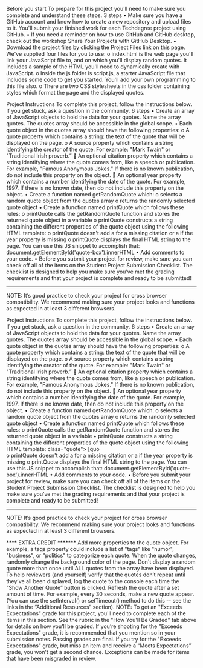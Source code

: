 Before you start
To prepare for this project you'll need to make sure you complete and understand these steps.
 3 steps
•	Make sure you have a GitHub account and know how to create a new repository and upload files to it. You'll submit your finished work for each Techdegree project using GitHub.
•	If you need a reminder on how to use GitHub and GitHub desktop, check out the workshop Share Your Projects wIth GitHub Desktop.
•	Download the project files by clicking the Project Files link on this page. We've supplied four files for you to use:
o	index.html is the web page you'll link your JavaScript file to, and on which you'll display random quotes. It includes a sample of the HTML you'll need to dynamically create with JavaScript.
o	Inside the js folder is script.js, a starter JavaScript file that includes some code to get you started. You'll add your own programming to this file also.
o	There are two CSS stylesheets in the css folder containing styles which format the page and the displayed quotes.

Project Instructions
To complete this project, follow the instructions below. If you get stuck, ask a question in the community.
 6 steps
•	Create an array of JavaScript objects to hold the data for your quotes. Name the array quotes. The quotes array should be accessible in the global scope.
•	Each quote object in the quotes array should have the following properties:
o	A quote property which contains a string: the text of the quote that will be displayed on the page.
o	A source property which contains a string identifying the creator of the quote. For example: "Mark Twain" or "Traditional Irish proverb.”
	An optional citation property which contains a string identifying where the quote comes from, like a speech or publication. For example, "Famous Anonymous Jokes." If there is no known publication, do not include this property on the object.
	An optional year property which contains a number identifying the date of the quote. For example, 1997. If there is no known date, then do not include this property on the object.
•	Create a function named getRandomQuote which:
o	selects a random quote object from the quotes array
o	returns the randomly selected quote object
•	Create a function named printQuote which follows these rules:
o	printQuote calls the getRandomQuote function and stores the returned quote object in a variable
o	printQuote constructs a string containing the different properties of the quote object using the following HTML template:
o	printQuote doesn't add a for a missing citation or a if the year property is missing
o	printQuote displays the final HTML string to the page. You can use this JS snippet to accomplish that: document.getElementById('quote-box').innerHTML
•	Add comments to your code.
•	Before you submit your project for review, make sure you can check off all of the items on the Student Project Submission Checklist. The checklist is designed to help you make sure you’ve met the grading requirements and that your project is complete and ready to be submitted!
________________________________________
NOTE: It’s good practice to check your project for cross browser compatibility. We recommend making sure your project looks and functions as expected in at least 3 different browsers.

Project Instructions
To complete this project, follow the instructions below. If you get stuck, ask a question in the community.
 6 steps
•	Create an array of JavaScript objects to hold the data for your quotes. Name the array quotes. The quotes array should be accessible in the global scope.
•	Each quote object in the quotes array should have the following properties:
o	A quote property which contains a string: the text of the quote that will be displayed on the page.
o	A source property which contains a string identifying the creator of the quote. For example: "Mark Twain" or "Traditional Irish proverb.”
	An optional citation property which contains a string identifying where the quote comes from, like a speech or publication. For example, "Famous Anonymous Jokes." If there is no known publication, do not include this property on the object.
	An optional year property which contains a number identifying the date of the quote. For example, 1997. If there is no known date, then do not include this property on the object.
•	Create a function named getRandomQuote which:
o	selects a random quote object from the quotes array
o	returns the randomly selected quote object
•	Create a function named printQuote which follows these rules:
o	printQuote calls the getRandomQuote function and stores the returned quote object in a variable
•	printQuote constructs a string containing the different properties of the quote object using the following HTML template: class="quote"> [quo                                                           
o	printQuote doesn't add a for a missing citation or a if the year property is missing
o	printQuote displays the final HTML string to the page. You can use this JS snippet to accomplish that: document.getElementById('quote-box').innerHTML
•	Add comments to your code.
•	Before you submit your project for review, make sure you can check off all of the items on the Student Project Submission Checklist. The checklist is designed to help you make sure you’ve met the grading requirements and that your project is complete and ready to be submitted!
________________________________________
NOTE: It’s good practice to check your project for cross browser compatibility. We recommend making sure your project looks and functions as expected in at least 3 different browsers.

**** EXTRA CREDIT *******
Add more properties to the quote object. For example, a tags property could include a list of "tags" like "humor", "business", or "politics" to categorize each quote.
When the quote changes, randomly change the background color of the page.
Don't display a random quote more than once until ALL quotes from the array have been displayed. To help reviewers (and yourself) verify that the quotes don’t repeat until they’ve all been displayed, log the quote to the console each time the “Show Another Quote” button is clicked.
Refresh the quote after a set amount of time. For example, every 30 seconds, make a new quote appear. (You can use the setInterval() or setTimeout() method to do this -- see the links in the “Additional Resources” section).
NOTE:
To get an "Exceeds Expectations" grade for this project, you'll need to complete each of the items in this section. See the rubric in the "How You'll Be Graded" tab above for details on how you'll be graded.
If you’re shooting for the "Exceeds Expectations" grade, it is recommended that you mention so in your submission notes.
Passing grades are final. If you try for the "Exceeds Expectations" grade, but miss an item and receive a “Meets Expectations” grade, you won’t get a second chance. Exceptions can be made for items that have been misgraded in review.
